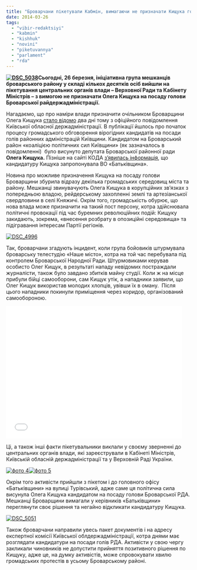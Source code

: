 ```yaml
---
title: "Броварчани пікетували Кабмін, вимагаючи не призначати Кищука головою РДА"
date: 2014-03-26
tags: 
  - "vibir-redaktsiyi"
  - "kabmin"
  - "kishhuk"
  - "novini"
  - "piketuvannya"
  - "parlament"
  - "rda"
---
```


**[![DSC_5038](https://mpz.brovary.org/wp-content/uploads/2014/03/DSC_5038.jpg)](https://mpz.brovary.org/wp-content/uploads/2014/03/DSC_5038.jpg)Сьогодні, 26 березня, ініціативна група мешканців броварського району у складі кількох десятків осіб вийшли на пікетування центральних органів влади – Верховної Ради та Кабінету Міністрів – з вимогою не призначати Олега Кищука на посаду голови Броварської райдержадміністрації.**

Нагадаємо, що про наміри влади призначити очільником Броварщини Олега Кищука [стало відомо](https://mpz.brovary.org/koalitsiya-politichnih-sil-kiyivshhini-visuvaye-kishhuka-kandidatom-na-golovu-brovarskoyi-rda/) два дні тому з офіційного повідомлення Київської обласної держадміністрації. В публікації йшлось про початок процесу громадського обговорення вірогідних кандидатів на посади голів районних адміністрацій Київщини. Кандидатом на Броварський район «коаліцією політичних сил Київщини» (як зазначалось в повідомленні)  було висунуто депутата Броварської районної ради **Олега Кищука.** Пізніше на сайті КОДА [з’явилась інформація](http://koda.gov.ua/news/article/gromadske_obgovorennja_kandidativ_na_posadi_goliv_rajderzhadministratsij_kijivschini), що кандидатуру Кищука запропонувала ВО «Батьківщина».

Новина про можливе призначення Кищука на посаду голови Броварщини збурила відразу декілька громадських середовищ міста та району. Мешканці звинувачують Олега Кищука в корупційних зв’язках з попередньою владою, рейдерському захопленні землі та артезіанської свердловини в селі Княжичі. Окрім того, громадськість обурює, що нова влада може призначити на такий пост персону, котра здійснювала політичні провокації під час буремних революційних подій: Кищуку закидають, зокрема, «внесення розбрату в опозиційні середовища» та підігравання інтересам Партії регіонів.

[![DSC_4996](https://mpz.brovary.org/wp-content/uploads/2014/03/DSC_4996.jpg)](https://mpz.brovary.org/wp-content/uploads/2014/03/DSC_4996.jpg)

Так, броварчани згадують інцидент, коли група бойовиків штурмувала броварську телестудію «Наше місто», котра на той час перебувала під контролем Броварської Народної Ради. Штурмовиками керував особисто Олег Кищук, в результаті нападу невідомих постраждали журналісти, також було завдано збитків майну студії. Коли ж на місце прибули бійці самооборони, сам Кищук утік, а нападники заявили, що Олег Кищук використав молодих хлопців, увівши їх в оману.  Після цього нападники покинули приміщення через коридор, організований самообороною.

<iframe src="//www.youtube.com/embed/IPFvPPgqxXo" height="360" width="480" allowfullscreen frameborder="0"></iframe>

Ці, а також інші факти пікетувальники виклали у своєму зверненні до центральних органів влади, які зареєстрували в Кабінеті Міністрів, Київській обласній держадміністрації та у Верховній Раді України.

[![фото 4](https://mpz.brovary.org/wp-content/uploads/2014/03/foto-4.jpg)](https://mpz.brovary.org/wp-content/uploads/2014/03/foto-4.jpg)[![фото 5](https://mpz.brovary.org/wp-content/uploads/2014/03/foto-5.jpg)](https://mpz.brovary.org/wp-content/uploads/2014/03/foto-5.jpg)

Окрім того активісти прийшли з пікетом і до головного офісу «Батьківщини» на вулиці Турівський, адже саме ця політична сила висунула Олега Кищука кандидатом на посаду голови Броварської РДА. Мешканці Броварщини вимагали у керівників «Батьківщини» переглянути своє рішення та негайно відкликати кандидатуру Кищука.

[![DSC_5051](https://mpz.brovary.org/wp-content/uploads/2014/03/DSC_5051.jpg)](https://mpz.brovary.org/wp-content/uploads/2014/03/DSC_5051.jpg)

Також броварчани направили увесь пакет документів і на адресу експертної комісії Київської облдержадміністрації, котра днями має розглядати кандидатури на посади голів РДА. Активісти у свою чергу закликали чиновників не допустити прийняття позитивного рішення по Кищуку, адже це, на думку активістів, може спровокувати хвилю громадських протестів в усьому Броварському районі.
